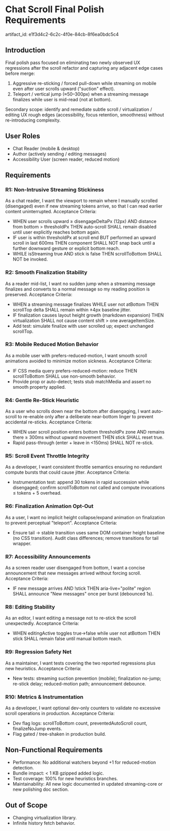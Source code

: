 # Chat Scroll Final Polish Requirements

artifact_id: e1f3d4c2-6c2c-4f0e-84cb-8f6ea0bdc5c4

## Introduction

Final polish pass focused on eliminating two newly observed UX regressions after the scroll refactor and capturing any adjacent edge cases before merge:

1. Aggressive re-sticking / forced pull-down while streaming on mobile even after user scrolls upward ("suction" effect).
2. Teleport / vertical jump (≈50–300px) when a streaming message finalizes while user is mid-read (not at bottom).

Secondary scope: identify and remediate subtle scroll / virtualization / editing UX rough edges (accessibility, focus retention, smoothness) without re-introducing complexity.

## User Roles

-   Chat Reader (mobile & desktop)
-   Author (actively sending / editing messages)
-   Accessibility User (screen reader, reduced motion)

## Requirements

### R1: Non-Intrusive Streaming Stickiness

As a chat reader, I want the viewport to remain where I manually scrolled (disengaged) even if new streaming tokens arrive, so that I can read earlier content uninterrupted.
Acceptance Criteria:

-   WHEN user scrolls upward ≥ disengageDeltaPx (12px) AND distance from bottom > thresholdPx THEN auto-scroll SHALL remain disabled until user explicitly reaches bottom again.
-   IF user is within thresholdPx at scroll end BUT performed an upward scroll in last 600ms THEN component SHALL NOT snap back until a further downward gesture or explicit bottom reach.
-   WHILE isStreaming true AND stick is false THEN scrollToBottom SHALL NOT be invoked.

### R2: Smooth Finalization Stability

As a reader mid-list, I want no sudden jump when a streaming message finalizes and converts to a normal message so my reading position is preserved.
Acceptance Criteria:

-   WHEN a streaming message finalizes WHILE user not atBottom THEN scrollTop delta SHALL remain within ±4px baseline jitter.
-   IF finalization causes layout height growth (markdown expansion) THEN virtualization SHALL not cause content shift > one averageItemSize.
-   Add test: simulate finalize with user scrolled up; expect unchanged scrollTop.

### R3: Mobile Reduced Motion Behavior

As a mobile user with prefers-reduced-motion, I want smooth scroll animations avoided to minimize motion sickness.
Acceptance Criteria:

-   IF CSS media query prefers-reduced-motion: reduce THEN scrollToBottom SHALL use non-smooth behavior.
-   Provide prop or auto-detect; tests stub matchMedia and assert no smooth property applied.

### R4: Gentle Re-Stick Heuristic

As a user who scrolls down near the bottom after disengaging, I want auto-scroll to re-enable only after a deliberate near-bottom linger to prevent accidental re-sticks.
Acceptance Criteria:

-   WHEN user scroll position enters bottom thresholdPx zone AND remains there ≥ 300ms without upward movement THEN stick SHALL reset true.
-   Rapid pass-through (enter + leave in <150ms) SHALL NOT re-stick.

### R5: Scroll Event Throttle Integrity

As a developer, I want consistent throttle semantics ensuring no redundant compute bursts that could cause jitter.
Acceptance Criteria:

-   Instrumentation test: append 30 tokens in rapid succession while disengaged; confirm scrollToBottom not called and compute invocations ≤ tokens + 5 overhead.

### R6: Finalization Animation Opt-Out

As a user, I want no implicit height collapse/expand animation on finalization to prevent perceptual "teleport".
Acceptance Criteria:

-   Ensure tail -> stable transition uses same DOM container height baseline (no CSS transition). Audit class differences; remove transitions for tail wrapper.

### R7: Accessibility Announcements

As a screen reader user disengaged from bottom, I want a concise announcement that new messages arrived without forcing scroll.
Acceptance Criteria:

-   IF new message arrives AND !stick THEN aria-live="polite" region SHALL announce "New messages" once per burst (debounced 1s).

### R8: Editing Stability

As an editor, I want editing a message not to re-stick the scroll unexpectedly.
Acceptance Criteria:

-   WHEN editingActive toggles true->false while user not atBottom THEN stick SHALL remain false until manual bottom reach.

### R9: Regression Safety Net

As a maintainer, I want tests covering the two reported regressions plus new heuristics.
Acceptance Criteria:

-   New tests: streaming suction prevention (mobile); finalization no-jump; re-stick delay; reduced-motion path; announcement debounce.

### R10: Metrics & Instrumentation

As a developer, I want optional dev-only counters to validate no excessive scroll operations in production.
Acceptance Criteria:

-   Dev flag logs: scrollToBottom count, preventedAutoScroll count, finalizeNoJump events.
-   Flag gated / tree-shaken in production build.

## Non-Functional Requirements

-   Performance: No additional watchers beyond +1 for reduced-motion detection.
-   Bundle impact: < 1 KB gzipped added logic.
-   Test coverage: 100% for new heuristics branches.
-   Maintainability: All new logic documented in updated streaming-core or new polishing doc section.

## Out of Scope

-   Changing virtualization library.
-   Infinite history fetch behavior.
